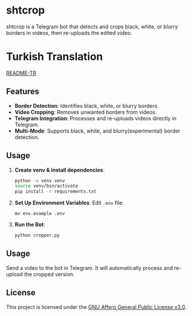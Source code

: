 # shtcrop

shtcrop is a Telegram bot that detects and crops black, white, or blurry borders in videos, then re-uploads the edited video.

# Turkish Translation
[README-TR](README-TR.md)

## Features
- **Border Detection**: Identifies black, white, or blurry borders.
- **Video Cropping**: Removes unwanted borders from videos.
- **Telegram Integration**: Processes and re-uploads videos directly in Telegram.
- **Multi-Mode**: Supports black, white, and blurry(experimental) border detection.

## Usage

1. **Create venv & install dependencies**:
   ```bash
   python -m venv venv
   source venv/bin/activate
   pip install -r requirements.txt
   ```

2. **Set Up Environment Variables**:
   Edit `.env` file:
   ```
   mv env.example .env
   ```

3. **Run the Bot**:
   ```bash
   python cropper.py
   ```

## Usage

Send a video to the bot in Telegram. It will automatically process and re-upload the cropped version.

## License
This project is licensed under the [GNU Affero General Public License v3.0](https://www.gnu.org/licenses/agpl-3.0.html).
